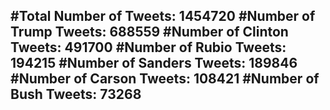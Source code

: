#Total Number of Tweets: 1454720 
#Number of Trump Tweets: 688559
#Number of Clinton Tweets: 491700
#Number of Rubio Tweets: 194215
#Number of Sanders Tweets: 189846
#Number of Carson Tweets: 108421
#Number of Bush Tweets: 73268
---
